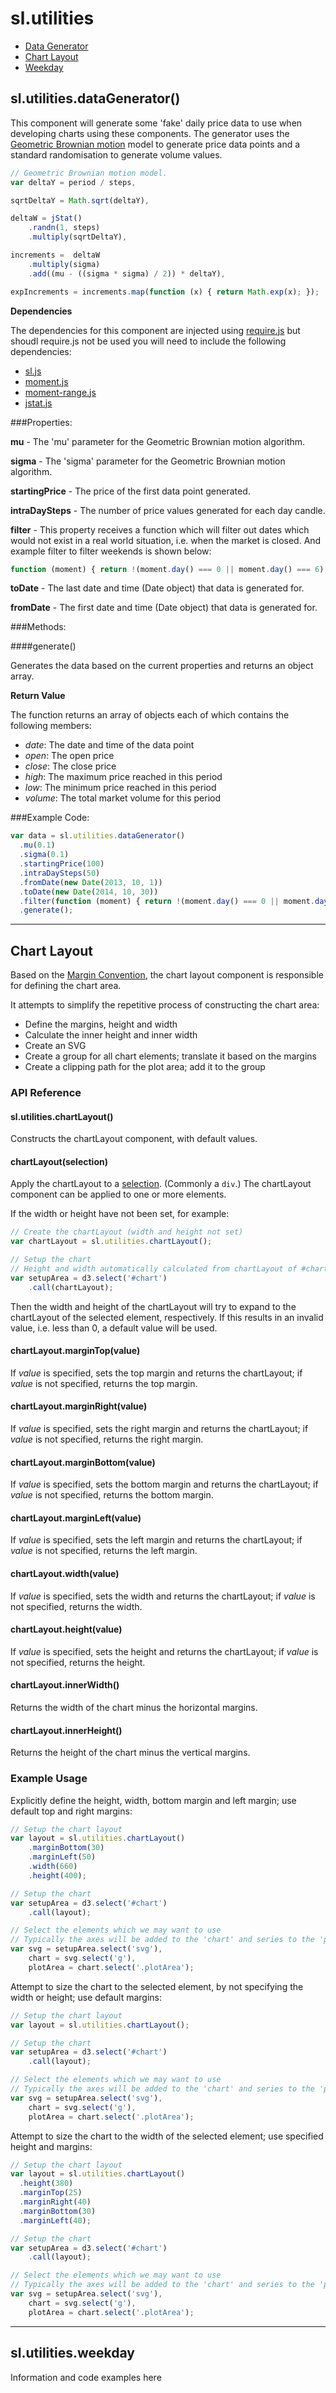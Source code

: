 # sl.**utilities**

+ [Data Generator](#slutilitiesdatagenerator)
+ [Chart Layout](#chart-layout)
+ [Weekday](#slutilitiesweekday)


## sl.utilities.dataGenerator()

This component will generate some 'fake' daily price data to use when developing charts using these components. The generator uses the [Geometric Brownian motion](http://en.wikipedia.org/wiki/Geometric_Brownian_motion) model to generate price data points and a standard randomisation to generate volume values.

```javascript
// Geometric Brownian motion model.
var deltaY = period / steps,

sqrtDeltaY = Math.sqrt(deltaY),

deltaW = jStat()
    .randn(1, steps)
    .multiply(sqrtDeltaY),

increments =  deltaW
    .multiply(sigma)
    .add((mu - ((sigma * sigma) / 2)) * deltaY),

expIncrements = increments.map(function (x) { return Math.exp(x); });
```

**Dependencies**

The dependencies for this component are injected using [require.js](http://requirejs.org/) but shoudl require.js not be used you will need to include the following dependencies:

+ [sl.js](https://github.com/ScottLogic/d3-financial-components)
+ [moment.js](http://momentjs.com/)
+ [moment-range.js](https://github.com/gf3/moment-range)
+ [jstat.js](https://github.com/jstat/jstat)

###Properties:

**mu** - The 'mu' parameter for the Geometric Brownian motion algorithm.

**sigma** - The 'sigma' parameter for the Geometric Brownian motion algorithm.

**startingPrice** - The price of the first data point generated.

**intraDaySteps** - The number of price values generated for each day candle.

**filter** - This property receives a function which will filter out dates which would not exist in a real world situation, i.e. when the market is closed. And example filter to filter weekends is shown below:

```javascript
function (moment) { return !(moment.day() === 0 || moment.day() === 6); }
```

**toDate** - The last date and time (Date object) that data is generated for.

**fromDate** - The first date and time (Date object) that data is generated for.

###Methods:

####generate()

Generates the data based on the current properties and returns an object array.

**Return Value**

The function returns an array of objects each of which contains the following members:

+ *date*: The date and time of the data point
+ *open*: The open price
+ *close*: The close price
+ *high*: The maximum price reached in this period
+ *low*: The minimum price reached in this period
+ *volume*: The total market volume for this period

###Example Code:

```javascript
var data = sl.utilities.dataGenerator()
  .mu(0.1)
  .sigma(0.1)
  .startingPrice(100)
  .intraDaySteps(50)
  .fromDate(new Date(2013, 10, 1))
  .toDate(new Date(2014, 10, 30))
  .filter(function (moment) { return !(moment.day() === 0 || moment.day() === 6); })
  .generate();
```

------


## Chart Layout

Based on the [Margin Convention](http://bl.ocks.org/mbostock/3019563), the chart layout component is responsible for defining the chart area.

It attempts to simplify the repetitive process of constructing the chart area:

+ Define the margins, height and width
+ Calculate the inner height and inner width
+ Create an SVG
+ Create a group for all chart elements; translate it based on the margins
+ Create a clipping path for the plot area; add it to the group

### API Reference

#### sl.utilities.chartLayout()

Constructs the chartLayout component, with default values.

#### chartLayout(selection)

Apply the chartLayout to a [selection](https://github.com/mbostock/d3/wiki/Selections). (Commonly  a `div`.) The chartLayout component can be applied to one or more elements.

If the width or height have not been set, for example:

```javascript
// Create the chartLayout (width and height not set)
var chartLayout = sl.utilities.chartLayout();

// Setup the chart
// Height and width automatically calculated from chartLayout of #chart 
var setupArea = d3.select('#chart')
    .call(chartLayout);
```

Then the width and height of the chartLayout will try to expand to the chartLayout of the selected element, respectively. If this results in an invalid value, i.e. less than 0, a default value will be used.

#### chartLayout.marginTop(value)

If _value_ is specified, sets the top margin and returns the chartLayout; if _value_ is not specified, returns the top margin.

#### chartLayout.marginRight(value)

If _value_ is specified, sets the right margin and returns the chartLayout; if _value_ is not specified, returns the right margin.

#### chartLayout.marginBottom(value)

If _value_ is specified, sets the bottom margin and returns the chartLayout; if _value_ is not specified, returns the bottom margin.

#### chartLayout.marginLeft(value)

If _value_ is specified, sets the left margin and returns the chartLayout; if _value_ is not specified, returns the left margin.

#### chartLayout.width(value)

If _value_ is specified, sets the width and returns the chartLayout; if _value_ is not specified, returns the width.

#### chartLayout.height(value)

If _value_ is specified, sets the height and returns the chartLayout; if _value_ is not specified, returns the height.

#### chartLayout.innerWidth()

Returns the width of the chart minus the horizontal margins.

#### chartLayout.innerHeight()

Returns the height of the chart minus the vertical margins.

### Example Usage

Explicitly define the height, width, bottom margin and left margin; use default top and right margins:

```javascript
// Setup the chart layout
var layout = sl.utilities.chartLayout()
    .marginBottom(30)
    .marginLeft(50)
    .width(660)
    .height(400);

// Setup the chart
var setupArea = d3.select('#chart')
    .call(layout);

// Select the elements which we may want to use
// Typically the axes will be added to the 'chart' and series to the 'plotArea'
var svg = setupArea.select('svg'),
    chart = svg.select('g'),
    plotArea = chart.select('.plotArea');
```

Attempt to size the chart to the selected element, by not specifying the width or height; use default margins:

```javascript
// Setup the chart layout
var layout = sl.utilities.chartLayout();

// Setup the chart
var setupArea = d3.select('#chart')
    .call(layout);

// Select the elements which we may want to use
// Typically the axes will be added to the 'chart' and series to the 'plotArea'
var svg = setupArea.select('svg'),
    chart = svg.select('g'),
    plotArea = chart.select('.plotArea');
```

Attempt to size the chart to the width of the selected element; use specified height and margins:

```javascript
// Setup the chart layout
var layout = sl.utilities.chartLayout()
  .height(380)
  .marginTop(25)
  .marginRight(40)
  .marginBottom(30)
  .marginLeft(40);

// Setup the chart
var setupArea = d3.select('#chart')
    .call(layout);

// Select the elements which we may want to use
// Typically the axes will be added to the 'chart' and series to the 'plotArea'
var svg = setupArea.select('svg'),
    chart = svg.select('g'),
    plotArea = chart.select('.plotArea');
```

------

## sl.utilities.weekday

Information and code examples here
